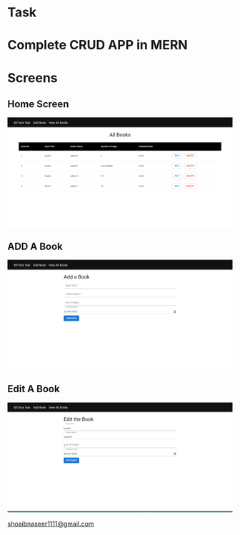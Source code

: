 # Task
# Complete CRUD APP in MERN

# Screens
## Home Screen
![Home Screen](https://raw.githubusercontent.com/Shoaib-Naseer/Task/main/screenshots/Home%20Screen.png)

## ADD A Book
![Add Book Screen](https://raw.githubusercontent.com/Shoaib-Naseer/Task/main/screenshots/Add%20a%20Book.png)

## Edit A Book
![Edit Book Screen](https://raw.githubusercontent.com/Shoaib-Naseer/Task/main/screenshots/Edit%20the%20Book.png)

shoaibnaseer1111@gmail.com

